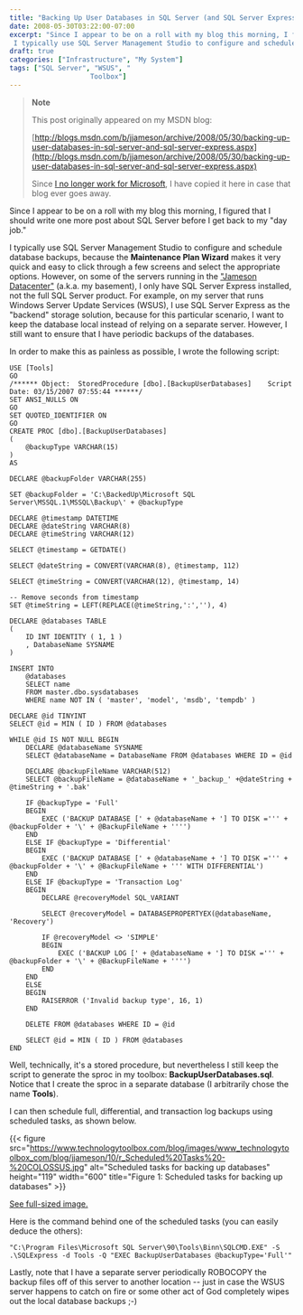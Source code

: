 ```yaml
---
title: "Backing Up User Databases in SQL Server (and SQL Server Express)"
date: 2008-05-30T03:22:00-07:00
excerpt: "Since I appear to be on a roll with my blog this morning, I figured that I should write one more post about SQL Server before I get back to my \"day job.\" 
 I typically use SQL Server Management Studio to configure and schedule database backups, because..."
draft: true
categories: ["Infrastructure", "My System"]
tags: ["SQL Server", "WSUS", "
                    Toolbox"]
---
```


> **Note**
>
> This post originally appeared on my MSDN blog:
>
> [http://blogs.msdn.com/b/jjameson/archive/2008/05/30/backing-up-user-databases-in-sql-server-and-sql-server-express.aspx](http://blogs.msdn.com/b/jjameson/archive/2008/05/30/backing-up-user-databases-in-sql-server-and-sql-server-express.aspx)
>
> Since [I no longer work for Microsoft](/blog/jjameson/2011/09/02/last-day-with-microsoft), I have copied it here in case that blog                 ever goes away.

Since I appear to be on a roll with my blog this morning, I figured that I should         write one more post about SQL Server before I get back to my "day job."

I typically use SQL Server Management Studio to configure and schedule database         backups, because the **Maintenance Plan Wizard** makes          it very quick and easy to click through a few screens and select the appropriate         options. However, on some of the servers running in the ["Jameson Datacenter"](/blog/jjameson/2009/09/14/the-jameson-datacenter) (a.k.a. my basement), I only have SQL Server Express         installed, not the full SQL Server product. For example, on my server that runs         Windows Server Update Services (WSUS), I use SQL Server Express as the "backend"         storage solution, because for this particular scenario, I want to keep the database         local instead of relying on a separate server. However, I still want to ensure that         I have periodic backups of the databases.

In order to make this as painless as possible, I wrote the following script:

```
USE [Tools]
GO
/****** Object:  StoredProcedure [dbo].[BackupUserDatabases]    Script Date: 03/15/2007 07:55:44 ******/
SET ANSI_NULLS ON
GO
SET QUOTED_IDENTIFIER ON
GO
CREATE PROC [dbo].[BackupUserDatabases]
(
    @backupType VARCHAR(15)
)
AS

DECLARE @backupFolder VARCHAR(255)

SET @backupFolder = 'C:\BackedUp\Microsoft SQL Server\MSSQL.1\MSSQL\Backup\' + @backupType

DECLARE @timestamp DATETIME
DECLARE @dateString VARCHAR(8)
DECLARE @timeString VARCHAR(12)

SELECT @timestamp = GETDATE()

SELECT @dateString = CONVERT(VARCHAR(8), @timestamp, 112)

SELECT @timeString = CONVERT(VARCHAR(12), @timestamp, 14)

-- Remove seconds from timestamp
SET @timeString = LEFT(REPLACE(@timeString,':',''), 4)

DECLARE @databases TABLE
(
    ID INT IDENTITY ( 1, 1 )
    , DatabaseName SYSNAME
)

INSERT INTO
    @databases 
    SELECT name
    FROM master.dbo.sysdatabases 
    WHERE name NOT IN ( 'master', 'model', 'msdb', 'tempdb' )

DECLARE @id TINYINT
SELECT @id = MIN ( ID ) FROM @databases

WHILE @id IS NOT NULL BEGIN
    DECLARE @databaseName SYSNAME
    SELECT @databaseName = DatabaseName FROM @databases WHERE ID = @id

    DECLARE @backupFileName VARCHAR(512)
    SELECT @backupFileName = @databaseName + '_backup_' +@dateString + @timeString + '.bak'

    IF @backupType = 'Full'
    BEGIN
        EXEC ('BACKUP DATABASE [' + @databaseName + '] TO DISK =''' + @backupFolder + '\' + @BackupFileName + '''')
    END
    ELSE IF @backupType = 'Differential'
    BEGIN
        EXEC ('BACKUP DATABASE [' + @databaseName + '] TO DISK =''' + @backupFolder + '\' + @BackupFileName + ''' WITH DIFFERENTIAL')
    END
    ELSE IF @backupType = 'Transaction Log'
    BEGIN
        DECLARE @recoveryModel SQL_VARIANT

        SELECT @recoveryModel = DATABASEPROPERTYEX(@databaseName, 'Recovery')

        IF @recoveryModel <> 'SIMPLE'
        BEGIN
            EXEC ('BACKUP LOG [' + @databaseName + '] TO DISK =''' + @backupFolder + '\' + @BackupFileName + '''')
        END
    END
    ELSE
    BEGIN
        RAISERROR ('Invalid backup type', 16, 1)
    END

    DELETE FROM @databases WHERE ID = @id

    SELECT @id = MIN ( ID ) FROM @databases
END
```

Well, technically, it's a stored procedure, but nevertheless I still keep the script         to generate the sproc in my toolbox: **BackupUserDatabases.sql**. Notice         that I create the sproc in a separate database (I arbitrarily chose the name **Tools**).

I can then schedule full, differential, and transaction log backups using scheduled         tasks, as shown below.

{{< figure
src="https://www.technologytoolbox.com/blog/images/www_technologytoolbox_com/blog/jjameson/10/r_Scheduled%20Tasks%20-%20COLOSSUS.jpg"
alt="Scheduled tasks for backing up databases"
height="119"
width="600"
title="Figure 1: Scheduled tasks for backing up databases" >}}

[See full-sized image.](/blog/images/www_technologytoolbox_com/blog/jjameson/10/o_Scheduled%20Tasks%20-%20COLOSSUS.jpg)

Here is the command behind one of the scheduled tasks (you can easily deduce the         others):

```
"C:\Program Files\Microsoft SQL Server\90\Tools\Binn\SQLCMD.EXE" -S .\SQLExpress -d Tools -Q "EXEC BackupUserDatabases @backupType='Full'"
```

Lastly, note that I have a separate server periodically ROBOCOPY the backup files         off of this server to another location -- just in case the WSUS server happens to         catch on fire or some other act of God completely wipes out the local database backups         ;-)

